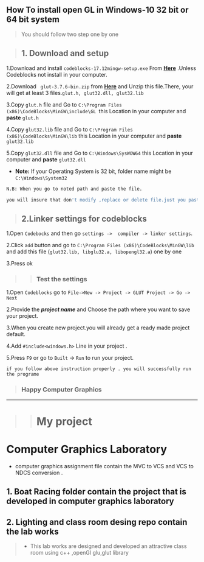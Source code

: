 ## How To install open GL in Windows-10 32 bit or 64 bit system

> You should follow two step one by one

>## 1. Download and setup 


1.Download and install ` codeblocks-17.12mingw-setup.exe ` From 
**[Here](https://sourceforge.net/projects/codeblocks/files/Binaries/17.12/Windows/codeblocks-17.12mingw-setup.exe/download)**
.Unless Codeblocks not install in your computer.

2.Download ` glut-3.7.6-bin.zip` from **[Here](https://sourceforge.net/projects/colladaloader/files/colladaloader/colladaloader%201.1/glut-3.7.6-bin.zip/download)** and Unzip this file.There, your will get at least 3 files.`glut.h, glut32.dll, glut32.lib `

3.Copy `glut.h` file and  Go to `C:\Program Files (x86)\CodeBlocks\MinGW\include\GL `this Location in your computer and **paste** `glut.h` 


4.Copy `glut32.lib` file and  Go to `C:\Program Files (x86)\CodeBlocks\MinGW\lib` this Location in your computer and **paste** `glut32.lib` 

5.Copy `glut32.dll` file and Go to `C:\Windows\SysWOW64` this Location in your computer and **paste** `glut32.dll`
 
*	**Note:** If your Operating System is 32 bit, folder name might be `C:\Windows\System32`

```sh
N.B: When you go to noted path and paste the file.

you will insure that don't modify ,replace or delete file.just you paste your desire file.
```

>## 2.Linker settings for codeblocks 

1.Open `Codebocks` and then go `settings ->  compiler -> linker settings`.

2.Click `add` button and go to `C:\Program Files (x86)\CodeBlocks\MinGW\lib` and add this file (`glut32.lib, libglu32.a, libopengl32.a`) one by one 

3.Press ok

>>### Test the settings

1.Open `Codeblocks` go to `File->New -> Project -> GLUT Project -> Go -> Next `

2.Provide the ***project name*** and Choose the path where you want to save your project. 

3.When you create new project.you will already get a ready made project default.

4.Add `#include<windows.h>` Line in your project .

5.Press `F9` or go to `Built` -> `Run` to run your project.

```
if you follow above instruction properly . you will successfully run the programe
```
>### Happy Computer Graphics

-------
>># My project 
# Computer Graphics Laboratory 
* computer graphics assignment file contain the MVC to VCS and VCS to NDCS conversion .

## 1. Boat Racing folder contain the project that is developed in computer graphics laboratory
## 2. Lighting and class room desing repo contain the lab works
>* This lab works are  designed and developed an attractive class room using c++ ,openGl glu,glut library 